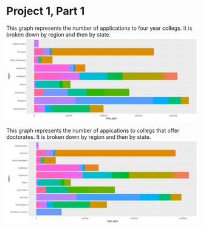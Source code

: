 # Project 1, Part 1

This graph represents the number of applications to four year collegs. It is broken down by region and then by state.
![](4_year.png)

This graph represents the number of appications to collegs that offer doctorates. It is broken down by region and then by state.
![](doc_degree.png)
